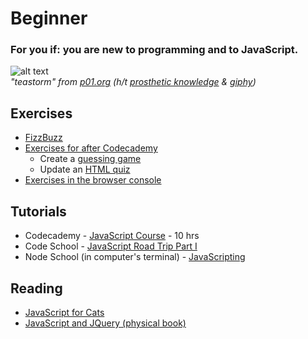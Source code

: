 # Beginner

### For you if: you are new to programming and to JavaScript.

![alt text](http://i.giphy.com/yYfBVEFwVKD4c.gif "teastorm")<br>
*"teastorm" from [p01.org](http://www.p01.org/tea_storm/) (h/t [prosthetic knowledge](http://prostheticknowledge.tumblr.com/post/68618897827/252-byte-demos-of-p01-visual-coding-experiments) & [giphy](http://giphy.com))*


## Exercises
- [FizzBuzz](http://www.codecademy.com/courses/fizzbuzz/2/1)
- [Exercises for after Codecademy](http://macloo.github.io/javascript_beginners/)
  - Create a [guessing game](http://macloo.github.io/javascript_beginners/number.html)
  - Update an [HTML quiz](http://macloo.github.io/javascript_beginners/quiz.html)
- [Exercises in the browser console](http://macloo.github.io/javascript-console-intro/intro.html)

## Tutorials
- Codecademy - [JavaScript Course](https://www.codecademy.com/learn/javascript) - 10 hrs
- Code School - [JavaScript Road Trip Part I](https://www.codeschool.com/courses/javascript-road-trip-part-1)
- Node School (in computer's terminal) - [JavaScripting](https://github.com/sethvincent/javascripting)

## Reading
- [JavaScript for Cats](http://jsforcats.com/)
- [JavaScript and JQuery (physical book)](http://javascriptbook.com/about/)
